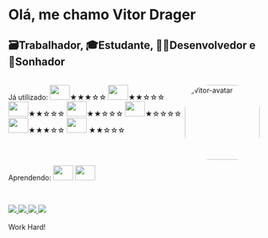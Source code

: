 
<h1>Olá, me chamo Vitor Drager </h1>

<h2>🗃️Trabalhador, 🎓Estudante, 👨‍💻Desenvolvedor e 🚀Sonhador</h2>

<div style="display: inline_block" >
  
  <br>
  Já utilizado: 
  <img align="right" alt="Vitor-avatar" height="150" width="150" style="border-radius:50px;" 
src="https://cdn.discordapp.com/attachments/931351487886528532/931946418971758662/gifcode.gif">
  <img height="30" width="40" src="https://cdn.jsdelivr.net/gh/devicons/devicon/icons/javascript/javascript-original.svg">★★★☆☆
  <img height="30" width="40" src="https://cdn.jsdelivr.net/gh/devicons/devicon/icons/html5/html5-original.svg" />★★☆☆☆
  <img height="30" width="40" src="https://cdn.jsdelivr.net/gh/devicons/devicon/icons/css3/css3-original-wordmark.svg" />★★☆☆☆
  <img height="30" width="40" src="https://cdn.jsdelivr.net/gh/devicons/devicon/icons/python/python-original.svg">★★☆☆☆
  <img height="30" width="40" src="https://cdn.jsdelivr.net/gh/devicons/devicon/icons/bootstrap/bootstrap-original.svg" />★☆☆☆☆
  <img height="30" width="40" src="https://cdn.jsdelivr.net/gh/devicons/devicon/icons/nodejs/nodejs-original.svg" />★★★☆☆
  <img height="30" width="40" src="https://cdn.jsdelivr.net/gh/devicons/devicon/icons/postgresql/postgresql-original.svg" /> ★★☆☆☆
  
  <br><br>

  Aprendendo: <img height="30" width="40" src="https://cdn.jsdelivr.net/gh/devicons/devicon/icons/spring/spring-original.svg" /> <img height="30" width="40" src="https://cdn.jsdelivr.net/gh/devicons/devicon/icons/react/react-original.svg" />

</div>

  ##
  
<div style="display: inline_block">
  <br>
  <a href="https://www.instagram.com/vitordrager" target="_blank"> <img src="https://img.shields.io/badge/-Instagram-%23E4405F?style=for-the-badge&logo=instagram&logoColor=white"> </a>
  <a href="https://discord.gg/RzSGENtM" target="_blank"><img src="https://img.shields.io/badge/Discord-7289DA?style=for-the-badge&logo=discord&logoColor=white"> </a> 
  <a href="mailto:vitordrager09@gmail.com" target="_blank"><img src="https://img.shields.io/badge/-Gmail-%23333?style=for-the-badge&logo=gmail&logoColor=white"> </a>
  <a href="https://linkedin.com/in/vitor-drager-969494213" target="_blank"><img src="https://img.shields.io/badge/-LinkedIn-%230077B5?style=for-the-badge&logo=linkedin&logoColor=white"></a> 
</div>
<br>
Work Hard!

